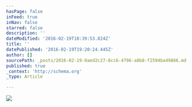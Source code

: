 ```yaml
---
hasPage: false
inFeed: true
inNav: false
starred: false
description: ''
dateModified: '2016-02-19T18:39:53.824Z'
title: ''
datePublished: '2016-02-19T19:20:24.445Z'
author: []
sourcePath: _posts/2016-02-19-0aed2c27-8cc6-4796-a8b8-f2594ba49866.md
published: true
_context: 'http://schema.org'
_type: Article

---
```

![](https://the-grid-user-content.s3-us-west-2.amazonaws.com/75e270a7-ab02-4f79-9d2d-1eadcc006cdc.jpg)